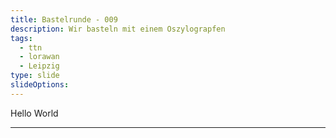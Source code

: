 ```yaml
---
title: Bastelrunde - 009
description: Wir basteln mit einem Oszylograpfen
tags:
  - ttn
  - lorawan
  - Leipzig
type: slide
slideOptions:
---
```

Hello World

---


